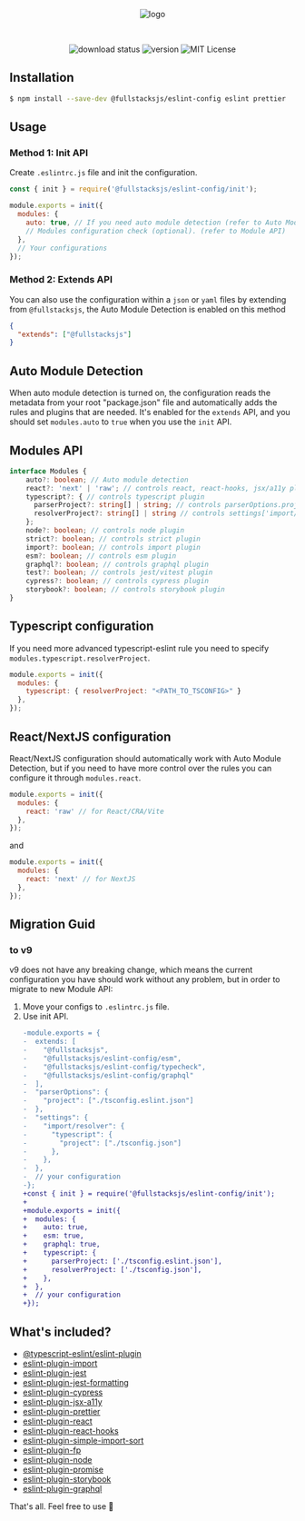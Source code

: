 <div align="center">

![logo][logo]

<br/>

![download status][download-badge]
![version][version-badge]
![MIT License][license-badge]

</div>

## Installation

```sh
$ npm install --save-dev @fullstacksjs/eslint-config eslint prettier
```

## Usage

### Method 1: Init API

Create `.eslintrc.js` file and init the configuration.

```js
const { init } = require('@fullstacksjs/eslint-config/init');

module.exports = init({
  modules: {
    auto: true, // If you need auto module detection (refer to Auto Module Detection).
    // Modules configuration check (optional). (refer to Module API)
  },
  // Your configurations
});

```

### Method 2: Extends API
You can also use the configuration within a `json` or `yaml` files by extending from `@fullstacksjs`, the Auto Module Detection is enabled on this method

```json
{
  "extends": ["@fullstacksjs"]
}
```

## Auto Module Detection

When auto module detection is turned on, the configuration reads the metadata from your root "package.json" file and automatically adds the rules and plugins that are needed. It's enabled for the `extends` API, and you should set `modules.auto` to `true` when you use the `init` API.

## Modules API

```typescript
interface Modules {
    auto?: boolean; // Auto module detection
    react?: 'next' | 'raw'; // controls react, react-hooks, jsx/a11y plugins
    typescript?: { // controls typescript plugin
      parserProject?: string[] | string; // controls parserOptions.project
      resolverProject?: string[] | string // controls settings['import/resolver'].typescript.project
    };
    node?: boolean; // controls node plugin
    strict?: boolean; // controls strict plugin
    import?: boolean; // controls import plugin
    esm?: boolean; // controls esm plugin
    graphql?: boolean; // controls graphql plugin
    test?: boolean; // controls jest/vitest plugin
    cypress?: boolean; // controls cypress plugin
    storybook?: boolean; // controls storybook plugin
}
```

## Typescript configuration

If you need more advanced typescript-eslint rule you need to specify `modules.typescript.resolverProject`.

```js
module.exports = init({
  modules: {
    typescript: { resolverProject: "<PATH_TO_TSCONFIG>" }
  },
});
```

## React/NextJS configuration

React/NextJS configuration should automatically work with Auto Module Detection, but if you need to have more control over the rules you can configure it through `modules.react`.

```js
module.exports = init({
  modules: {
    react: 'raw' // for React/CRA/Vite
  },
});
```

and

```js
module.exports = init({
  modules: {
    react: 'next' // for NextJS
  },
});
```

## Migration Guid

### to v9

v9 does not have any breaking change, which means the current configuration you have should work without any problem, but in order to migrate to new Module API:

1. Move your configs to `.eslintrc.js` file.
2. Use init API.
    ```diff
    -module.exports = {
    -  extends: [
    -    "@fullstacksjs",
    -    "@fullstacksjs/eslint-config/esm",
    -    "@fullstacksjs/eslint-config/typecheck",
    -    "@fullstacksjs/eslint-config/graphql"
    -  ],
    -  "parserOptions": {
    -    "project": ["./tsconfig.eslint.json"]
    -  },
    -  "settings": {
    -    "import/resolver": {
    -      "typescript": {
    -        "project": ["./tsconfig.json"]
    -      },
    -    },
    -  },
    -  // your configuration
    -};
    +const { init } = require('@fullstacksjs/eslint-config/init');
    +
    +module.exports = init({
    +  modules: {
    +    auto: true,
    +    esm: true,
    +    graphql: true,
    +    typescript: {
    +      parserProject: ['./tsconfig.eslint.json'],
    +      resolverProject: ['./tsconfig.json'],
    +    },
    +  },
    +  // your configuration
    +});
    ```

## What's included?

* [@typescript-eslint/eslint-plugin](https://typescript-eslint.io/)
* [eslint-plugin-import](https://github.com/import-js/eslint-plugin-import)
* [eslint-plugin-jest](https://github.com/jest-community/eslint-plugin-jest)
* [eslint-plugin-jest-formatting](https://github.com/dangreenisrael/eslint-plugin-jest-formatting)
* [eslint-plugin-cypress](https://github.com/cypress-io/eslint-plugin-cypress)
* [eslint-plugin-jsx-a11y](https://github.com/jsx-eslint/eslint-plugin-jsx-a11y)
* [eslint-plugin-prettier](https://github.com/prettier/eslint-plugin-prettier)
* [eslint-plugin-react](https://www.npmjs.com/package/eslint-plugin-react)
* [eslint-plugin-react-hooks](https://www.npmjs.com/package/eslint-plugin-react-hooks)
* [eslint-plugin-simple-import-sort](https://github.com/lydell/eslint-plugin-simple-import-sort)
* [eslint-plugin-fp](https://github.com/jfmengels/eslint-plugin-fp)
* [eslint-plugin-node](https://github.com/mysticatea/eslint-plugin-node)
* [eslint-plugin-promise](https://github.com/eslint-community/eslint-plugin-promise)
* [eslint-plugin-storybook](https://github.com/storybookjs/eslint-plugin-storybook#readme)
* [eslint-plugin-graphql](https://github.com/apollographql/eslint-plugin-graphql)

That's all. Feel free to use 💛

[logo]: https://raw.githubusercontent.com/fullstacksjs/eslint-config/master/assets/logo.png
[download-badge]: https://img.shields.io/npm/dm/@fullstacksjs/eslint-config?color=6464E2&label=DOWNLOADS&style=flat-square
[version-badge]: https://img.shields.io/npm/v/@fullstacksjs/eslint-config?color=6464E2&label=VERSION&style=flat-square
[license-badge]: https://img.shields.io/npm/l/@fullstacksjs/eslint-config?color=6464E2&label=LICENSE&style=flat-square
